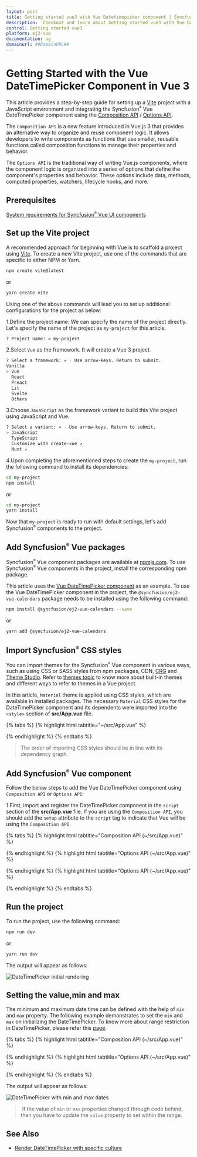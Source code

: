 ```yaml
---
layout: post
title: Getting started vue3 with Vue Datetimepicker component | Syncfusion
description:  Checkout and learn about Getting started vue3 with Vue Datetimepicker component of Syncfusion Essential JS 2 and more details.
control: Getting started vue3 
platform: ej2-vue
documentation: ug
domainurl: ##DomainURL##
---
```


# Getting Started with the Vue DateTimePicker Component in Vue 3

This article provides a step-by-step guide for setting up a [Vite](https://vitejs.dev/) project with a JavaScript environment and integrating the Syncfusion<sup style="font-size:70%">&reg;</sup> Vue DateTimePicker component using the [Composition API](https://vuejs.org/guide/introduction.html#composition-api) / [Options API](https://vuejs.org/guide/introduction.html#options-api).

The `Composition API` is a new feature introduced in Vue.js 3 that provides an alternative way to organize and reuse component logic. It allows developers to write components as functions that use smaller, reusable functions called composition functions to manage their properties and behavior.

The `Options API` is the traditional way of writing Vue.js components, where the component logic is organized into a series of options that define the component's properties and behavior. These options include data, methods, computed properties, watchers, lifecycle hooks, and more.

## Prerequisites

[System requirements for Syncfusion<sup style="font-size:70%">&reg;</sup> Vue UI components](https://ej2.syncfusion.com/vue/documentation/system-requirements/)

## Set up the Vite project

A recommended approach for beginning with Vue is to scaffold a project using [Vite](https://vitejs.dev/). To create a new Vite project, use one of the commands that are specific to either NPM or Yarn.

```bash
npm create vite@latest
```

or

```bash
yarn create vite
```

Using one of the above commands will lead you to set up additional configurations for the project as below:

1.Define the project name: We can specify the name of the project directly. Let's specify the name of the project as `my-project` for this article.

```bash
? Project name: » my-project
```

2.Select `Vue` as the framework. It will create a Vue 3 project.

```bash
? Select a framework: » - Use arrow-keys. Return to submit.
Vanilla
> Vue
  React
  Preact
  Lit
  Svelte
  Others
```

3.Choose `JavaScript` as the framework variant to build this Vite project using JavaScript and Vue.

```bash
? Select a variant: » - Use arrow-keys. Return to submit.
> JavaScript
  TypeScript
  Customize with create-vue ↗
  Nuxt ↗
```

4.Upon completing the aforementioned steps to create the `my-project`, run the following command to install its dependencies:

```bash
cd my-project
npm install
```

or

```bash
cd my-project
yarn install
```

Now that `my-project` is ready to run with default settings, let's add Syncfusion<sup style="font-size:70%">&reg;</sup> components to the project.

## Add Syncfusion<sup style="font-size:70%">&reg;</sup> Vue packages

Syncfusion<sup style="font-size:70%">&reg;</sup> Vue component packages are available at [npmjs.com](https://www.npmjs.com/search?q=ej2-vue). To use Syncfusion<sup style="font-size:70%">&reg;</sup> Vue components in the project, install the corresponding npm package.

This article uses the [Vue DateTimePicker component](https://www.syncfusion.com/vue-components/vue-datetimepicker) as an example. To use the Vue DateTimePicker component in the project, the `@syncfusion/ej2-vue-calendars` package needs to be installed using the following command:

```bash
npm install @syncfusion/ej2-vue-calendars --save
```

or

```bash
yarn add @syncfusion/ej2-vue-calendars
```

## Import Syncfusion<sup style="font-size:70%">&reg;</sup> CSS styles

You can import themes for the Syncfusion<sup style="font-size:70%">&reg;</sup> Vue component in various ways, such as using CSS or SASS styles from npm packages, CDN, [CRG](https://ej2.syncfusion.com/javascript/documentation/common/custom-resource-generator/) and [Theme Studio](https://ej2.syncfusion.com/vue/documentation/appearance/theme-studio/). Refer to [themes topic](https://ej2.syncfusion.com/vue/documentation/appearance/theme/) to know more about built-in themes and different ways to refer to themes in a Vue project.

In this article, `Material` theme is applied using CSS styles, which are available in installed packages. The necessary `Material` CSS styles for the DateTimePicker component and its dependents were imported into the `<style>` section of **src/App.vue** file.

{% tabs %}
{% highlight html tabtitle="~/src/App.vue" %}

<style>
  @import '../node_modules/@syncfusion/ej2-base/styles/material.css';
  @import '../node_modules/@syncfusion/ej2-buttons/styles/material.css';
  @import '../node_modules/@syncfusion/ej2-inputs/styles/material.css';
  @import '../node_modules/@syncfusion/ej2-popups/styles/material.css';
  @import '../node_modules/@syncfusion/ej2-lists/styles/material.css';
  @import "../node_modules/@syncfusion/ej2-vue-calendars/styles/material.css";
</style>

{% endhighlight %}
{% endtabs %}

> The order of importing CSS styles should be in line with its dependency graph.

## Add Syncfusion<sup style="font-size:70%">&reg;</sup> Vue component

Follow the below steps to add the Vue DateTimePicker component using `Composition API` or `Options API`:

  1.First, import and register the DateTimePicker component in the `script` section of the **src/App.vue** file. If you are using the `Composition API`, you should add the `setup` attribute to the `script` tag to indicate that Vue will be using the `Composition API`.

{% tabs %}
{% highlight html tabtitle="Composition API (~/src/App.vue)" %}

<script setup>
  import { DateTimePickerComponent as EjsDatetimepicker } from "@syncfusion/ej2-vue-calendars"; 
</script>

{% endhighlight %}
{% highlight html tabtitle="Options API (~/src/App.vue)" %}

<script>
import { DateTimePickerComponent } from "@syncfusion/ej2-vue-calendars";
//Component registeration
export default {
    name: "App",
    components: {
        'ejs-datetimepicker' : DateTimePickerComponent
    }
}

{% endhighlight %}
{% endtabs %}

2.In the `template` section, define the DateTimePicker component with the [dataSource](https://ej2.syncfusion.com/vue/documentation/api/datetimepicker#datasource) property and column definitions.

{% tabs %}
{% highlight html tabtitle="~/src/App.vue" %}

<template>
    <div class="control_wrapper">
        <ejs-datetimepicker></ejs-datetimepicker>
    </div>
</template>

{% endhighlight %}
{% endtabs %}

Here is the summarized code for the above steps in the **src/App.vue** file:

{% tabs %}
{% highlight html tabtitle="Composition API (~/src/App.vue)" %}

<template>
    <div class="control_wrapper">
        <ejs-datetimepicker></ejs-datetimepicker>
    </div>
</template>
<script setup>
  import { DateTimePickerComponent as EjsDatetimepicker } from "@syncfusion/ej2-vue-calendars"; 
</script>
<style>
    @import '../node_modules/@syncfusion/ej2-base/styles/material.css';
    @import '../node_modules/@syncfusion/ej2-buttons/styles/material.css';
    @import '../node_modules/@syncfusion/ej2-inputs/styles/material.css';
    @import '../node_modules/@syncfusion/ej2-popups/styles/material.css';
    @import '../node_modules/@syncfusion/ej2-lists/styles/material.css';
    @import "../node_modules/@syncfusion/ej2-vue-calendars/styles/material.css";
    .control_wrapper {
        max-width: 250px;
        margin: 0 auto;
    }
</style>

{% endhighlight %}
{% highlight html tabtitle="Options API (~/src/App.vue)" %}

<template>
    <div class="control_wrapper">
        <ejs-datetimepicker></ejs-datetimepicker>
    </div>
</template>
<script>
import { DateTimePickerComponent } from "@syncfusion/ej2-vue-calendars";
//Component registeration
export default {
    name: 'App',
    components: {
        "ejs-datetimepicker": DateTimePickerComponent
    }
}
</script>
<style>
    @import '../node_modules/@syncfusion/ej2-base/styles/material.css';
    @import '../node_modules/@syncfusion/ej2-buttons/styles/material.css';
    @import '../node_modules/@syncfusion/ej2-inputs/styles/material.css';
    @import '../node_modules/@syncfusion/ej2-popups/styles/material.css';
    @import '../node_modules/@syncfusion/ej2-lists/styles/material.css';
    @import "../node_modules/@syncfusion/ej2-vue-calendars/styles/material.css";
    .control_wrapper {
        max-width: 250px;
        margin: 0 auto;
    }
</style>

{% endhighlight %}
{% endtabs %}

## Run the project

To run the project, use the following command:

```bash
npm run dev
```

or

```bash
yarn run dev
```

The output will appear as follows:

![DateTimePicker initial rendering](./images/datetime.png)

## Setting the value,min and max

The minimum and maximum date time can be defined with the help of `min` and `max` property. The following example demonstrates to set the `min` and `max` on initializing the DateTimePicker. To know more about range restriction in DateTimePicker, please refer this [page](./date-time-range).

{% tabs %}
{% highlight html tabtitle="Composition API (~/src/App.vue)" %}

<template>
  <div id="app">
    <div class='wrapper'>
        <ejs-datetimepicker :placeholder="data[0].waterMark" :min="data[0].minDate" :max="data[0].maxDate"  :value="data[0].val"></ejs-datetimepicker>
    </div>
  </div>
</template>
<script setup>
import { DateTimePickerComponent as EjsDatetimepicker } from "@syncfusion/ej2-vue-calendars"; 
   const data = [{ waterMark : 'Select a datetime',
                   minDate : new Date('5/5/2019 2:00 AM'),
                   maxDate : new Date('5/25/2019 2:00 AM'),
                   val : new Date('5/10/2019 12:00 AM')}];
</script>
<style>
@import '../node_modules/@syncfusion/ej2-base/styles/material.css';
@import '../node_modules/@syncfusion/ej2-buttons/styles/material.css';
@import '../node_modules/@syncfusion/ej2-inputs/styles/material.css';
@import '../node_modules/@syncfusion/ej2-popups/styles/material.css';
@import '../node_modules/@syncfusion/ej2-lists/styles/material.css';
@import "../node_modules/@syncfusion/ej2-vue-calendars/styles/material.css";
    .wrapper {
        max-width: 250px;
        margin: 0 auto;
    }
</style>

{% endhighlight %}
{% highlight html tabtitle="Options API (~/src/App.vue)" %}

<template>
  <div id="app">
    <div class='wrapper'>
        <ejs-datetimepicker :placeholder="waterMark" :min="minDate" :max="maxDate"  :value="val"></ejs-datetimepicker>
    </div>
  </div>
</template>
<script>
import { DateTimePickerComponent } from "@syncfusion/ej2-vue-calendars";
//Component registeration
export default {
    name: 'App',
    components: {
        "ejs-datetimepicker": DateTimePickerComponent
    },
    data () {
        return {
            waterMark : 'Select a datetime',
            minDate : new Date('5/5/2019 2:00 AM'),
            maxDate : new Date('5/25/2019 2:00 AM'),
            val : new Date('5/10/2019 12:00 AM')
        }
    }
}
</script>
<style>
@import '../node_modules/@syncfusion/ej2-base/styles/material.css';
@import '../node_modules/@syncfusion/ej2-buttons/styles/material.css';
@import '../node_modules/@syncfusion/ej2-inputs/styles/material.css';
@import '../node_modules/@syncfusion/ej2-popups/styles/material.css';
@import '../node_modules/@syncfusion/ej2-lists/styles/material.css';
@import "../node_modules/@syncfusion/ej2-vue-calendars/styles/material.css";
    .wrapper {
        max-width: 250px;
        margin: 0 auto;
    }
</style>

{% endhighlight %}
{% endtabs %}

The output will appear as follows:

![DateTimePicker with min and max dates](./images/range.png)

> If the value of `min` or `max` properties changed through code behind, then you have to update the `value` property to set within the range.

## See Also

* [Render DateTimePicker with specific culture](./globalization)
